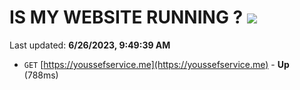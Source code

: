 # IS MY WEBSITE RUNNING ? [![](https://img.shields.io/static/v1?label=Sponsor&message=%E2%9D%A4&logo=GitHub&color=%23fe8e86)](https://github.com/sponsors/<username>)

Last updated: **6/26/2023, 9:49:39 AM**

- `GET` [https://youssefservice.me](https://youssefservice.me) - **Up** (788ms)
